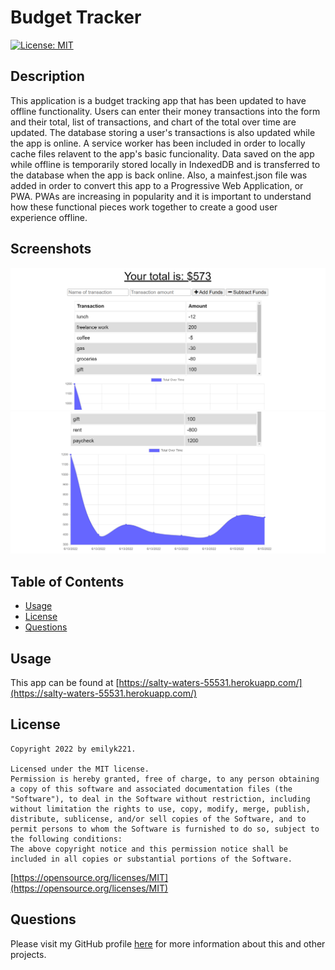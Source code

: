 
  # Budget Tracker
  [![License: MIT](https://img.shields.io/badge/License-MIT-yellow.svg)](https://opensource.org/licenses/MIT)

  ## Description
  This application is a budget tracking app that has been updated to have offline functionality. Users can enter their money transactions into the form and their total, list of transactions, and chart of the total over time are updated. The database storing a user's transactions is also updated while the app is online. A service worker has been included in order to locally cache files relavent to the app's basic funcionality. Data saved on the app while offline is temporarily stored locally in IndexedDB and is transferred to the database when the app is back online. Also, a mainfest.json file was added in order to convert this app to a Progressive Web Application, or PWA. PWAs are increasing in popularity and it is important to understand how these functional pieces work together to create a good user experience offline.

  ## Screenshots
  ![Budget Tracker](assets/images/Screenshot1.png)
  ![Budget Tracker Chart](assets/images/Screenshot2.png)

  ## Table of Contents
  * [Usage](#usage)
  * [License](#license)
  * [Questions](#questions)

  ## Usage
  This app can be found at [https://salty-waters-55531.herokuapp.com/](https://salty-waters-55531.herokuapp.com/)

  ## License
  
    Copyright 2022 by emilyk221.

    Licensed under the MIT license.
    Permission is hereby granted, free of charge, to any person obtaining a copy of this software and associated documentation files (the "Software"), to deal in the Software without restriction, including without limitation the rights to use, copy, modify, merge, publish, distribute, sublicense, and/or sell copies of the Software, and to permit persons to whom the Software is furnished to do so, subject to the following conditions:
    The above copyright notice and this permission notice shall be included in all copies or substantial portions of the Software.
    
  [https://opensource.org/licenses/MIT](https://opensource.org/licenses/MIT)

  ## Questions
  Please visit my GitHub profile [here](https://github.com/emilyk221) for more information about this and other projects.
  